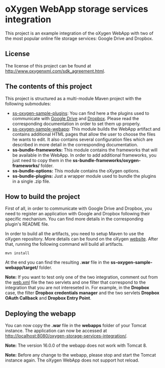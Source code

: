 oXygen WebApp storage services integration
==========================================

This project is an example integration of the oXygen WebApp with two of the most popular online file storage services: Google Drive and Dropbox.
        
License
--------

The license of this project can be found at http://www.oxygenxml.com/sdk_agreement.html.
    
The contents of this project
----------------------------

This project is structured as a multi-module Maven project with the following submodules:
           
* [ss-oxygen-sample-plugins](ss-oxygen-sample-plugins/): You can find here a the plugins used to communicate with [Google Drive](ss-oxygen-sample-plugins/gdrive-custom-protocol/) and [Dropbox](ss-oxygen-sample-plugins/dbx-custom-protocol/). Please read the corresponding documentation in order to set them up properly.
* [ss-oxygen-sample-webapp](ss-oxygen-sample-webapp): This module builds the WebApp artifact and contains additional HTML pages that allow the user to choose the files he wants to edit. It also contains several configuration files which are described in more detail in the corresponding documentation.
* **ss-bundle-frameworks:** This module contains the frameworks that will be available in the WebApp. In order to add additional frameworks, you just need to copy them in the **ss-bundle-frameworks/oxygen-frameworks/** folder.
* **ss-bundle-options:** This module contains the oXygen options.
* **ss-bundle-plugins:** Just a wrapper module used to bundle the plugins in a single .zip file.

How to build the project
------------------------

First of all, in order to communicate with Google Drive and Dropbox, you need to register an application with Google and Dropbox following their specific mechanism. You can find more details in the corresponding plugin's README file.

In order to build all the artifacts, you need to setup Maven to use the oXygen repository. More details can be found on the oXygen [website](http://oxygenxml.com/oxygen_sdk_maven.html#maven_sdk_configuration). After that, running the following command will build all artifacts.

`mvn install`

At the end you can find the resulting **.war** file in the **ss-oxygen-sample-webapp/target/** folder.

**Note:** If you want to test only one of the two integration, comment out from the [web.xml](ss-oxygen-sample-webapp/src/main/webapp/WEB-INF/web.xml) file the two servlets and one filter that correspond to the integration that you are not intereseted in. For example, in the **Dropbox** case, the filter **Dropbox credentials manager** and the two servlets **Dropbox OAuth Callback** and **Dropbox Entry Point**.

Deploying the webapp
--------------------

You can now copy the **.war** file in the **webapps** folder of your Tomcat instance. The application can now be accessed at [http://localhost:8080/oxygen-storage-services-integration/](http://localhost:8080/oxygen-storage-services-integration/).

**Note:** The version 16.0.0 of the webapp does not work with Tomcat 8.

**Note:** Before any change to the webapp, please stop and start the Tomcat instance again. The oXygen WebApp does not support hot reload.
